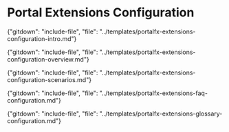 # Portal Extensions Configuration

<!-- document headers are in the individual documents -->

{"gitdown": "include-file", "file": "../templates/portalfx-extensions-configuration-intro.md"}

{"gitdown": "include-file", "file": "../templates/portalfx-extensions-configuration-overview.md"}

{"gitdown": "include-file", "file": "../templates/portalfx-extensions-configuration-scenarios.md"}

{"gitdown": "include-file", "file": "../templates/portalfx-extensions-faq-configuration.md"}

{"gitdown": "include-file", "file": "../templates/portalfx-extensions-glossary-configuration.md"}